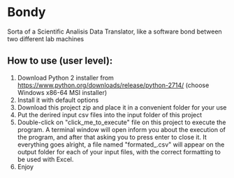 # Bondy
Sorta of a Scientific Analisis Data Translator, like a software bond between two different lab machines

## How to use (user level):

1. Download Python 2 installer from https://www.python.org/downloads/release/python-2714/ (choose Windows x86-64 MSI installer)
2. Install it with default options
3. Download this project zip and place it in a convenient folder for your use
4. Put the derired input csv files into the input folder of this project
5. Double-click on "click_me_to_execute" file on this project to execute the program. A terminal window will open inform you about the execution of the program, and after that asking you to press enter to close it. It everything goes alright, a file named "formated_<nameOfYourFile>.csv" will appear on the output folder for each of your input files, with the correct formatting to be used with Excel.
6. Enjoy
